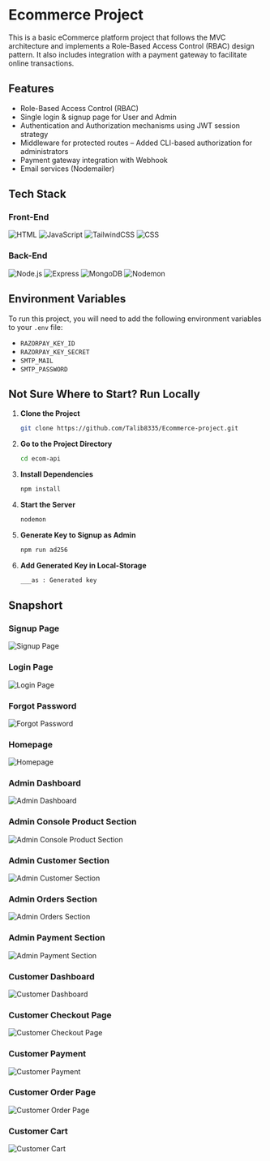 # Ecommerce Project

This is a basic eCommerce platform project that follows the MVC architecture and implements a Role-Based Access Control (RBAC) design pattern. It also includes integration with a payment gateway to facilitate online transactions.

## Features

- Role-Based Access Control (RBAC)
- Single login & signup page for User and Admin
- Authentication and Authorization mechanisms using JWT session strategy
- Middleware for protected routes
– Added CLI-based authorization for administrators
- Payment gateway integration with Webhook
- Email services (Nodemailer)

## Tech Stack

### Front-End

![HTML](https://img.shields.io/badge/HTML-E34F26?style=flat&logo=html5&logoColor=white)
![JavaScript](https://img.shields.io/badge/JavaScript-F7DF1E?style=flat&logo=javascript&logoColor=black)
![TailwindCSS](https://img.shields.io/badge/TailwindCSS-06B6D4?style=flat&logo=tailwindcss&logoColor=white)
![CSS](https://img.shields.io/badge/CSS-1572B6?style=flat&logo=css3&logoColor=white)

### Back-End

![Node.js](https://img.shields.io/badge/Node.js-339933?style=flat&logo=nodedotjs&logoColor=white)
![Express](https://img.shields.io/badge/Express.js-000000?style=flat&logo=express&logoColor=white)
![MongoDB](https://img.shields.io/badge/MongoDB-47A248?style=flat&logo=mongodb&logoColor=white)
![Nodemon](https://img.shields.io/badge/Nodemon-76D04B?style=flat&logo=nodemon&logoColor=white)

## Environment Variables

To run this project, you will need to add the following environment variables to your `.env` file:

- `RAZORPAY_KEY_ID`
- `RAZORPAY_KEY_SECRET`
- `SMTP_MAIL`
- `SMTP_PASSWORD`

## Not Sure Where to Start? Run Locally

1. **Clone the Project**

    ```bash
    git clone https://github.com/Talib8335/Ecommerce-project.git
    ```

2. **Go to the Project Directory**

    ```bash
    cd ecom-api
    ```

3. **Install Dependencies**

    ```bash
    npm install
    ```

4. **Start the Server**

    ```bash
    nodemon
    ```

5. **Generate Key to Signup as Admin**

    ```bash
    npm run ad256
    ```

6. **Add Generated Key in Local-Storage**

    ```bash
    ___as : Generated key
    ```

## Snapshort

### Signup Page
![Signup Page](https://github.com/user-attachments/assets/c63aac15-a94e-44d9-b95e-62b2e2e69f12)

### Login Page
![Login Page](https://github.com/user-attachments/assets/99066f30-1432-414d-8f59-ba9414b28111)

### Forgot Password
![Forgot Password](https://github.com/user-attachments/assets/3338a8fc-26fb-44c7-b8fb-a48b6a173927)

### Homepage
![Homepage](https://github.com/user-attachments/assets/638b6967-95aa-40b0-8dc1-f248f284ea1e)

### Admin Dashboard
![Admin Dashboard](https://github.com/user-attachments/assets/869dd549-0489-4b1e-802d-5bb2fa56590d)

### Admin Console Product Section
![Admin Console Product Section](https://github.com/user-attachments/assets/d9bcb6fa-9937-470e-8fa0-64ee7f2401bc)

### Admin Customer Section
![Admin Customer Section](https://github.com/user-attachments/assets/32ee559f-a9d7-4448-9238-746c49b535ed)

### Admin Orders Section
![Admin Orders Section](https://github.com/user-attachments/assets/17c5aa94-963d-4c4e-bc69-62f4f23a23f2)

### Admin Payment Section
![Admin Payment Section](https://github.com/user-attachments/assets/a21c274a-25eb-4ef4-825b-0a1a4c3a3835)

### Customer Dashboard
![Customer Dashboard](https://github.com/user-attachments/assets/eca0373e-bf8b-4714-9fa9-04e460e27d6d)

### Customer Checkout Page
![Customer Checkout Page](https://github.com/user-attachments/assets/a1634396-ffaa-45da-a769-5edb48882bf1)

### Customer Payment
![Customer Payment](https://github.com/user-attachments/assets/17e33382-c78b-44ad-a353-32e6af35b090)

### Customer Order Page
![Customer Order Page](https://github.com/user-attachments/assets/431361c7-542c-4c96-b21f-a6b49d277214)

### Customer Cart
![Customer Cart](https://github.com/user-attachments/assets/5dcecfd9-9e22-4d26-a091-8bd7e6f44f73)
